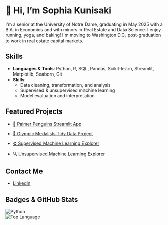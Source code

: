 # 👋 Hi, I’m Sophia Kunisaki

I'm a senior at the University of Notre Dame, graduating in May 2025 with a B.A. in Economics and with minors in Real Estate and Data Science. I enjoy running, yoga, and baking! I'm moving to Washington D.C. post-graduation to work in real estate capital markets.

## Skills 

- **Languages & Tools**: Python, R, SQL, Pandas, Scikit-learn, Streamlit, Matplotlib, Seaborn, Git
- **Skills**:
  - Data cleaning, transformation, and analysis
  - Supervised & unsupervised machine learning
  - Model evaluation and interpretation

## Featured Projects

- [🐧 Palmer Penguins Streamlit App](https://github.com/sophiakun/Kunisaki-Data-Science-Portfolio/tree/main/basic-streamlit-app)  

- [🏅 Olympic Medalists Tidy Data Project](https://github.com/sophiakun/Kunisaki-Data-Science-Portfolio/tree/main/TidyData-Project)  

- [⚙️ Supervised Machine Learning Explorer](https://github.com/sophiakun/Kunisaki-Data-Science-Portfolio/tree/main/MLStreamlitApp)  

- [🔍 Unsupervised Machine Learning Explorer](https://github.com/sophiakun/Kunisaki-Data-Science-Portfolio/tree/main/MLUnsupervisedApp)  

## Contact Me

- [LinkedIn](https://www.linkedin.com/in/sophia-kunisaki/)

## Badges & GitHub Stats

![Python](https://img.shields.io/badge/Python-3.10-blue?logo=python)  
![Top Language](https://img.shields.io/github/languages/top/sophiakun/Kunisaki-Data-Science-Portfolio)
